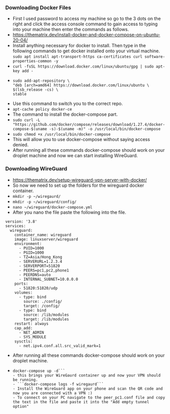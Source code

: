 ### Downloading Docker Files
- First I used password to access my machine so go to the 3 dots on the right and click the access console command to gain access to typing into your machine then enter the commands as follows.
- https://thematrix.dev/install-docker-and-docker-compose-on-ubuntu-20-04/
- Install anything necessary for docker to install. Then type in the following commands to get docker installed onto your virtual machine.
```sudo apt install apt-transport-https ca-certificates curl software-properties-common -y```
- ```curl -fsSL https://download.docker.com/linux/ubuntu/gpg | sudo apt-key add -```
- ```
  sudo add-apt-repository \ 
  "deb [arch=amd64] https://download.docker.com/linux/ubuntu \
  $(lsb_release -cs) \
  stable
  ```
- Use this command to switch you to the correct repo.
- ```apt-cache policy docker-ce```
- The command to install the docker-compose part.
- ```sudo curl -L "https://github.com/docker/compose/releases/download/1.27.4/docker-compose-$(uname -s)-$(uname -m)" -o /usr/local/bin/docker-compose```
- ```sudo chmod +x /usr/local/bin/docker-compose```
- This will allow you to use docker-compose without saying access denied.
- After running all these commands docker-compose should work on your droplet machine and now we can start installing WireGuard.
### Downloading WireGuard
- https://thematrix.dev/setup-wireguard-vpn-server-with-docker/
- So now we need to set up the folders for the wireguard docker container.
- ```mkdir -p ~/wiregaurd/```
- ```mkdir -p ~/wireguard/config/```
- ```nano ~/wireguard/docker-compose.yml```
- After you nano the file paste the following into the file.
```
version: '3.8'
services:
  wireguard:
    container_name: wireguard
    image: linuxserver/wireguard
    environment:
      - PUID=1000
      - PGID=1000
      - TZ=Asia/Hong_Kong
      - SERVERURL=1.2.3.4
      - SERVERPORT=51820
      - PEERS=pc1,pc2,phone1
      - PEERDNS=auto
      - INTERNAL_SUBNET=10.0.0.0
    ports:
      - 51820:51820/udp
    volumes:
      - type: bind
        source: ./config/
        target: /config/
      - type: bind
        source: /lib/modules
        target: /lib/modules
    restart: always
    cap_add:
      - NET_ADMIN
      - SYS_MODULE
    sysctls:
      - net.ipv4.conf.all.src_valid_mark=1
```
- After running all these commands docker-compose should work on your droplet machine.
- ```cd ~/wiregaurd/
  docker-compose up -d```
  - this brings your WireGaurd container up and now your VPN should be running.
  - ```docker-compose logs -f wiregaurd```
  - Install the WireGuard app on your phone and scan the QR code and now you are connected with a VPN :)
  - To connect on your PC navigate to the peer_pc1.conf file and copy the text in the file and paste it into the "Add empty tunnel option"
